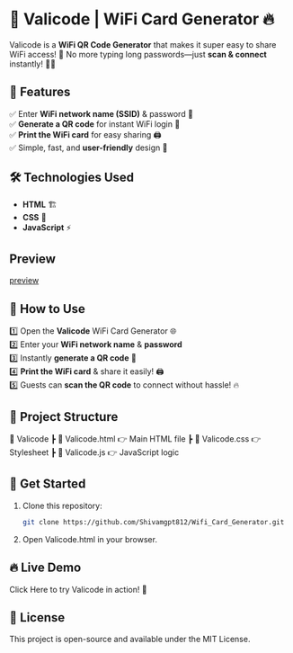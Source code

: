 # 🚀 Valicode | WiFi Card Generator 🔥  

Valicode is a **WiFi QR Code Generator** that makes it super easy to share WiFi access! 📶 No more typing long passwords—just **scan & connect** instantly! 📸✨  

## 📌 Features  
✅ Enter **WiFi network name (SSID)** & password 🔑  
✅ **Generate a QR code** for instant WiFi login 📸  
✅ **Print the WiFi card** for easy sharing 🖨️  
✅ Simple, fast, and **user-friendly** design 🚀  

## 🛠️ Technologies Used  
- **HTML** 🏗️  
- **CSS** 🎨  
- **JavaScript** ⚡  

## Preview
[preview](preview.png)

## 🎯 How to Use  
1️⃣ Open the **Valicode** WiFi Card Generator 🌐  
2️⃣ Enter your **WiFi network name** & **password**  
3️⃣ Instantly **generate a QR code** 📸  
4️⃣ **Print the WiFi card** & share it easily! 🖨️  
5️⃣ Guests can **scan the QR code** to connect without hassle! 🔥  

## 📂 Project Structure  
📂 Valicode
┣ 📜 Valicode.html 👉 Main HTML file
┣ 📜 Valicode.css 👉 Stylesheet
┣ 📜 Valicode.js 👉 JavaScript logic


## 🚀 Get Started  
1. Clone this repository:  
   ```bash
   git clone https://github.com/Shivamgpt812/Wifi_Card_Generator.git

2. Open Valicode.html in your browser.

## 🔥 Live Demo
Click Here to try Valicode in action! 🎉

## 📜 License
This project is open-source and available under the MIT License.